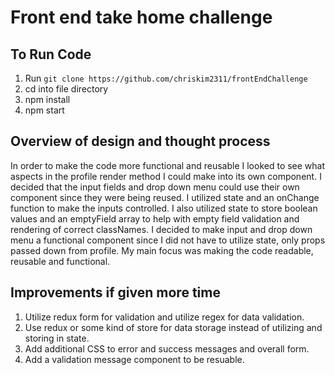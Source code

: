# Front end take home challenge


## To Run Code

1. Run `git clone https://github.com/chriskim2311/frontEndChallenge`
2. cd into file directory
3. npm install
4. npm start

## Overview of design and thought process
In order to make the code more functional and reusable I looked to see what aspects in the profile render method I could make into its own component. I decided that the input fields and drop down menu could use their own component since they were being reused. I utilized state and an onChange function to make the inputs controlled. I also utilized state to store boolean values and an emptyField array to help with empty field validation and rendering of correct classNames. I decided to make input and drop down menu a functional component since I did not have to utilize state, only props passed down from profile. My main focus was making the code readable, reusable and functional.

## Improvements if given more time

1. Utilize redux form for validation and utilize regex for data validation.
2. Use redux or some kind of store for data storage instead of utilizing and storing in state.
3. Add additional CSS to error and success messages and overall form.
4. Add a validation message component to be resuable.

